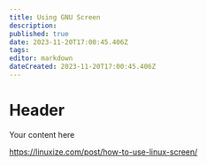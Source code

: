 ```yaml
---
title: Using GNU Screen
description: 
published: true
date: 2023-11-20T17:00:45.406Z
tags: 
editor: markdown
dateCreated: 2023-11-20T17:00:45.406Z
---
```


# Header
Your content here

https://linuxize.com/post/how-to-use-linux-screen/